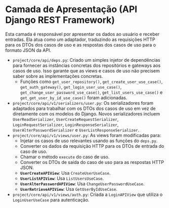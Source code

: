 # Camada de Apresentação (API Django REST Framework)

Esta camada é responsável por apresentar os dados ao usuário e receber entradas. Ela atua como um adaptador, traduzindo as requisições HTTP para os DTOs dos casos de uso e as respostas dos casos de uso para o formato JSON da API.

-   `project/core/api/deps.py`: Criado um simples injetor de dependências para fornecer as instâncias concretas dos repositórios e gateways aos casos de uso. Isso garante que as views e casos de uso não precisem saber sobre as implementações concretas.
    -   Funções como `get_user_repository()`, `get_create_user_use_case()`, `get_auth_gateway()`, `get_login_user_use_case()`, `get_change_user_password_use_case()`, `get_list_users_use_case()` e `get_get_user_by_id_use_case()` foram adicionadas.
-   `project/core/api/v1/serializers/user.py`: Os serializadores foram adaptados para trabalhar com os DTOs dos casos de uso em vez de diretamente com os modelos do Django. Novos serializadores incluem `UserReadSerializer`, `UserCreateRequestSerializer`, `LoginRequestSerializer`, `LoginResponseSerializer`, `UserAlterPasswordSerializer` e `UserListResponseSerializer`.
-   `project/core/api/v1/views/user.py`: As views foram modificadas para:
    -   Injetar os casos de uso relevantes usando as funções do `deps.py`.
    -   Converter os dados da requisição HTTP para os DTOs de entrada do caso de uso.
    -   Chamar o método `execute` do caso de uso.
    -   Converter os DTOs de saída do caso de uso para as respostas HTTP JSON.
    -   **`UserCreateAPIView`**: Usa `CreateUserUseCase`.
    -   **`UserListAPIView`**: Usa `ListUsersUseCase`.
    -   **`UserAlterPasswordAPIView`**: Usa `ChangeUserPasswordUseCase`.
    -   **`UserRetrieveAPIView`**: Usa `GetUserByIdUseCase`.
-   `project/core/api/v1/views/auth.py`: Criada a `LoginAPIView` que utiliza o `LoginUserUseCase` para autenticação.

